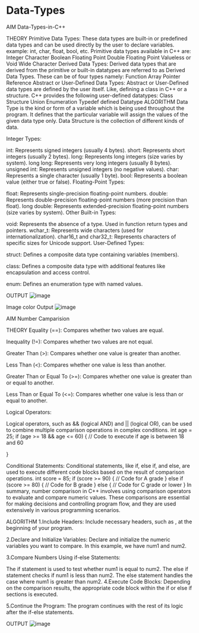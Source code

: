 # Data-Types
AIM
Data-Types-in-C++

THEORY
Primitive Data Types: These data types are built-in or predefined data types and can be used directly by the user to declare variables. example: int, char, float, bool, etc. Primitive data types available in C++ are:
Integer
Character
Boolean
Floating Point
Double Floating Point
Valueless or Void
Wide Character
Derived Data Types: Derived data types that are derived from the primitive or built-in datatypes are referred to as Derived Data Types. These can be of four types namely:
Function
Array
Pointer
Reference
Abstract or User-Defined Data Types: Abstract or User-Defined data types are defined by the user itself. Like, defining a class in C++ or a structure. C++ provides the following user-defined datatypes:
Class
Structure
Union
Enumeration
Typedef defined Datatype
ALGORITHM
Data Type is the kind or form of a variable which is being used throughout the program. It defines that the particular variable will assign the values of the given data type only. Data Structure is the collection of different kinds of data.

Integer Types:

int: Represents signed integers (usually 4 bytes).
short: Represents short integers (usually 2 bytes).
long: Represents long integers (size varies by system).
long long: Represents very long integers (usually 8 bytes).
unsigned int: Represents unsigned integers (no negative values).
char: Represents a single character (usually 1 byte).
bool: Represents a boolean value (either true or false).
Floating-Point Types:

float: Represents single-precision floating-point numbers.
double: Represents double-precision floating-point numbers (more precision than float).
long double: Represents extended-precision floating-point numbers (size varies by system).
Other Built-in Types:

void: Represents the absence of a type. Used in function return types and pointers.
wchar_t: Represents wide characters (used for internationalization).
char16_t and char32_t: Represents characters of specific sizes for Unicode support.
User-Defined Types:

struct: Defines a composite data type containing variables (members).

class: Defines a composite data type with additional features like encapsulation and access control.

enum: Defines an enumeration type with named values.

OUTPUT
![image](https://github.com/RitvikArora22070123094/Data-Types/assets/139522395/e7e46d77-377c-43c9-b5fa-2b4a3a73544c)


Image color Output
![image](https://github.com/RitvikArora22070123094/Data-Types/assets/139522395/c0d51b14-4c90-4e7c-8942-cb36ee5c2fe3)


AIM
Number Camparision

THEORY
Equality (==): Compares whether two values are equal.

Inequality (!=): Compares whether two values are not equal.

Greater Than (>): Compares whether one value is greater than another.

Less Than (<): Compares whether one value is less than another.

Greater Than or Equal To (>=): Compares whether one value is greater than or equal to another.

Less Than or Equal To (<=): Compares whether one value is less than or equal to another.

Logical Operators:

Logical operators, such as && (logical AND) and || (logical OR), can be used to combine multiple comparison operations in complex conditions. int age = 25; if (age >= 18 && age <= 60) { // Code to execute if age is between 18 and 60

}

Conditional Statements:
Conditional statements, like if, else if, and else, are used to execute different code blocks based on the result of comparison operations. int score = 85; if (score >= 90) { // Code for A grade } else if (score >= 80) { // Code for B grade } else { // Code for C grade or lower } In summary, number comparison in C++ involves using comparison operators to evaluate and compare numeric values. These comparisons are essential for making decisions and controlling program flow, and they are used extensively in various programming scenarios.

ALGORITHM
1.Include Headers: Include necessary headers, such as , at the beginning of your program.

2.Declare and Initialize Variables: Declare and initialize the numeric variables you want to compare. In this example, we have num1 and num2.

3.Compare Numbers Using if-else Statements:

The if statement is used to test whether num1 is equal to num2.
The else if statement checks if num1 is less than num2.
The else statement handles the case where num1 is greater than num2.
4.Execute Code Blocks: Depending on the comparison results, the appropriate code block within the if or else if sections is executed.

5.Continue the Program: The program continues with the rest of its logic after the if-else statements.

OUTPUT
![image](https://github.com/RitvikArora22070123094/Data-Types/assets/139522395/3a750298-9474-468a-8bfe-9c001b6f5c77)

